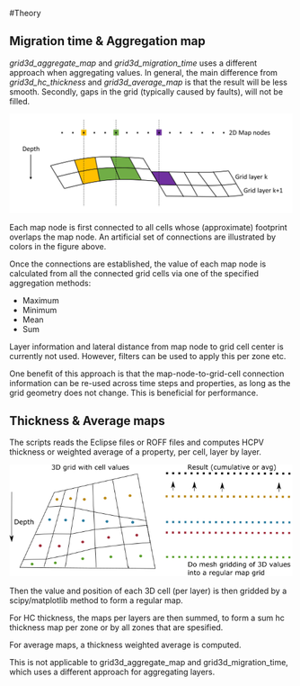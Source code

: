 #Theory

## Migration time & Aggregation map

*grid3d_aggregate_map* and *grid3d_migration_time* uses a different approach when aggregating values. In general, the main difference from *grid3d_hc_thickness* and *grid3d_average_map* is that the result will be less smooth. Secondly, gaps in the grid (typically caused by faults), will not be filled.


![](grid_aggregation.jpg)


Each map node is first connected to all cells whose (approximate) footprint overlaps the map node. An artificial set of connections are illustrated by colors in the figure above.

Once the connections are established, the value of each map node is calculated from all the connected grid cells via one of the specified aggregation methods:

- Maximum
- Minimum
- Mean
- Sum

Layer information and lateral distance from map node to grid cell center is currently not used. However, filters can be used to apply this per zone etc.

One benefit of this approach is that the map-node-to-grid-cell connection information can be re-used across time steps and properties, as long as the grid geometry does not change. This is beneficial for performance.

## Thickness & Average maps
The scripts reads the Eclipse files or ROFF files and computes HCPV thickness or weighted average of a property, per cell, layer by layer.


![](gridding_approach.png)


Then the value and position of each 3D cell (per layer) is then gridded by a scipy/matplotlib method to form a regular map.

For HC thickness, the maps per layers are then summed, to form a sum hc thickness map per zone or by all zones that are spesified.

For average maps, a thickness weighted average is computed.

This is not applicable to grid3d_aggregate_map and grid3d_migration_time, which uses a different approach for aggregating layers.

## 